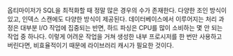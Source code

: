 옵티마이저가 SQL을 최적화할 때 정말 많은 경우의 수가 존재한다. 다양한 조인 방식이 있고, 인덱스 스캔에도 다양한 방식이 제공된다. 데이터베이스에서 이루어지는 처리 과정은 대부분 I/O 작업에 집중되는 반면, 하드 파싱은 CPU를 많이 소비하는 몇 안 되는 작업 중 하나다. 이렇게 어려운 작업을 거쳐 생성한 내부 프로시저를 한 번만 사용하고 버린다면, 비효율적이기 때문에 라이브러리 캐시가 필요한 것이다.